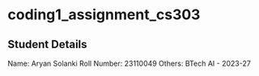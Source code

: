 # coding1_assignment_cs303

## Student Details 

Name: Aryan Solanki 
Roll Number: 23110049 
Others: BTech AI - 2023-27